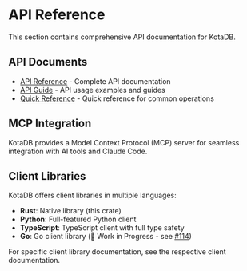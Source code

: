 # API Reference

This section contains comprehensive API documentation for KotaDB.

## API Documents

- [API Reference](api_reference.md) - Complete API documentation
- [API Guide](api.md) - API usage examples and guides
- [Quick Reference](quick_reference.md) - Quick reference for common operations

## MCP Integration

KotaDB provides a Model Context Protocol (MCP) server for seamless integration with AI tools and Claude Code.

## Client Libraries

KotaDB offers client libraries in multiple languages:

- **Rust**: Native library (this crate)
- **Python**: Full-featured Python client
- **TypeScript**: TypeScript client with full type safety
- **Go**: Go client library (🚧 Work in Progress - see [#114](https://github.com/jayminwest/kota-db/issues/114))

For specific client library documentation, see the respective client documentation.